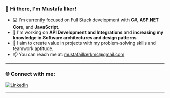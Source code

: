 ### 👋 Hi there, I'm Mustafa İlker!

- 💻 I'm currently focused on Full Stack development with **C#**, **ASP.NET Core**, and **JavaScript**.
- 🌱 I'm working on **API Development and Integrations** and **increasing my knowledge in Software architectures and design patterns**.
- 🚀 I aim to create value in projects with my problem-solving skills and teamwork aptitude.
- 📫 You can reach me at: mustafailkerkmc@gmail.com

---

### 🌐 Connect with me:

[![LinkedIn](https://img.shields.io/badge/LinkedIn-0077B5?style=for-the-badge&logo=linkedin&logoColor=white)](https://www.linkedin.com/in/mustafailkerkamaci)


---
